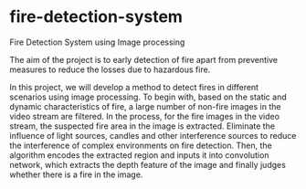 # fire-detection-system
Fire Detection System using Image processing

The aim of the project is to early detection of fire apart from preventive measures to reduce the losses due to hazardous fire.

In this project, we will develop a method to detect fires in different scenarios using image processing. To begin with, based on the static and dynamic characteristics of fire, a large number of non-fire images in the video stream are filtered. In the process, for the fire images in the video stream, the suspected fire area in the image is extracted. Eliminate the influence of light sources, candles and other interference sources to reduce the interference of complex environments on fire detection. Then, the algorithm encodes the extracted region and inputs it into convolution network, which extracts the depth feature of the image and finally judges whether there is a fire in the image.
